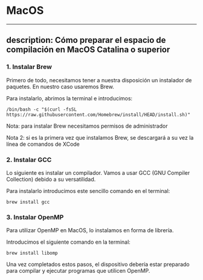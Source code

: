 # MacOS

---
description: Cómo preparar el espacio de compilación en MacOS Catalina o superior
---

### 1. Instalar Brew

Primero de todo, necesitamos tener a nuestra disposición un instalador de paquetes. En nuestro caso usaremos Brew.&#x20;

Para instalarlo, abrimos la terminal e introducimos:

```
/bin/bash -c "$(curl -fsSL https://raw.githubusercontent.com/Homebrew/install/HEAD/install.sh)"
```

Nota: para instalar Brew necesitamos permisos de administrador

Nota 2: si es la primera vez que instalamos Brew, se descargará a su vez la línea de comandos de XCode

### 2. Instalar GCC

Lo siguiente es instalar un compilador. Vamos a usar GCC (GNU Compiler Collection) debido a su versatilidad.

Para instalarlo introducimos este sencillo comando en el terminal:

```
brew install gcc
```

### 3. Instalar OpenMP

Para utilizar OpenMP en MacOS, lo instalamos en forma de librería.

Introducimos el siguiente comando en la terminal:

```
brew install libomp
```

Una vez completados estos pasos, el dispositivo debería estar preparado para compilar y ejecutar programas que utilicen OpenMP.
